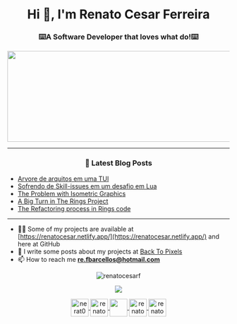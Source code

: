 
<h1 align="center">Hi 👋, I'm Renato Cesar Ferreira</h1>
<h3 align="center">⌨️A Software Developer that loves what do!⌨️</h3> <a align="center">
<img width="1209" height="206" alt="Frame_119-removebg-preview" src="https://github.com/user-attachments/assets/4dee9de0-832f-43ad-b24e-cdec4b2895a7" />

<p align="center">

</p>

<hr>

<p align="center">
<!-- <img  src="https://media.giphy.com/media/zOvBKUUEERdNm/giphy.gif"/> -->
</p>


<!-- ### Some of my features:
- 🧩 Problem Solver
- 💪 hardworking
- 🗣️ Comunicative  -->

### 📕 Latest Blog Posts

<!-- BLOG:START -->
- [Arvore de arquitos em uma TUI](https://backtopixels.com/blog/arvore-de-arquivos-em-uma-tui)
- [Sofrendo de Skill-issues em um desafio em Lua](https://backtopixels.com/blog/sofrendo-de-skill-issues-em-um-desafio-em-lua)
- [The Problem with Isometric Graphics](https://backtopixels.com/blog/the-problem-with-isometric-graphics)
- [A Big Turn in The Rings Project](https://backtopixels.com/blog/a-big-turn-in-the-rings-project)
- [The Refactoring process in Rings code](https://backtopixels.com/blog/the-refactoring-process-in-rings-code)
<!-- BLOG:END -->

<hr>

- 👨‍💻 Some of my projects are available at [https://renatocesar.netlify.app/](https://renatocesar.netlify.app/) and here at GitHub
- 📝 I write some posts about my projects at [Back To Pixels](https://backtopixels.vercel.app)
- 📫 How to reach me **re.fbarcellos@hotmail.com**

 
<p align="center">
  <img src="https://github-readme-stats.vercel.app/api?username=RenatoCesarF&show_icons=true&theme=cobalt" alt="renatocesarf" /> 
</p>

<p align="center">
<a  href="https://backtopixels.vercel.app/">
 <img src="https://img.icons8.com/dusk/64/000000/favourite-file.png"/>
</a>
</p>

<p align="center">
  <a href="re.fbarcellos@hotmail.com" src="https://image.flaticon.com/icons/svg/408/408195.svg" width="20" height="20"> <a/>
<p/>
    
<p align="center">
  
  <a href="https://twitter.com/nerat0" target="blank">
    <img align="center" src="https://img.icons8.com/dusk/64/000000/twitter.png" alt="nerat0" height="40" width="40" />
  </a>
  
  <a href="https://www.youtube.com/channel/UCHPXJJhhkw1i7oAkq_Mcumw?view_as=subscriber" target="blank">
    <img align="center" src="https://img.icons8.com/dusk/64/000000/youtube-play.png" alt="renatocesar" height="40" width="40"  />
  </a>
  
  <a href="https://www.linkedin.com/in/renato-cesar-a31534193/" target="blank">
    <img  align="center" src="https://img.icons8.com/dusk/64/000000/linkedin.png"   height="40" width="40"/>
  </a>
  
  <a href="https://medium.com/@re.fbarcellossg" target="blank">
    <img align="center" src="https://img.icons8.com/dusk/64/000000/medium-new.png" alt="renatocesar" height="40" width="40"  />
  </a>
  <a href="https://www.twitch.tv/renatocesarf" target="blank">
    <img  align="center" src="https://img.icons8.com/dusk/64/000000/twitch--v1.png"  alt="renatocesar"height="40" width="40" />
  </a>


</p>
